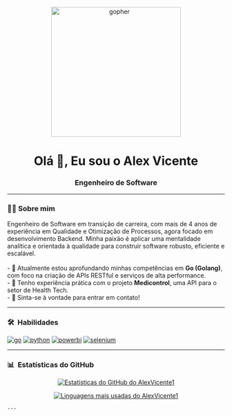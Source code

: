 <p align="center">
  <img src="https://github.com/golang-samples/gopher-vector/raw/master/gopher-front.png" alt="gopher" width="300"/>
</p>

<h1 align="center">Olá 👋, Eu sou o Alex Vicente</h1>
<h3 align="center"> Engenheiro de Software </h3>

<!--
**AlexVicente1/AlexVicente1** is a ✨ _special_ ✨ repository because its `README.md` (this file) appears on your GitHub profile.

Here are some ideas to get you started:

- 🔭 I'm currently working on ...
- 🌱 I'm currently learning ...
- 👯 I'm looking to collaborate on ...
- 🤔 I'm looking for help with ...
- 💬 Ask me about ...
- 📫 How to reach me: ...
- 😄 Pronouns: ...
- ⚡ Fun fact: ...
-->



---

### 👨‍💻 Sobre mim

<p align="left">
Engenheiro de Software em transição de carreira, com mais de 4 anos de experiência em Qualidade e Otimização de Processos, agora focado em desenvolvimento Backend. Minha paixão é aplicar uma mentalidade analítica e orientada à qualidade para construir software robusto, eficiente e escalável.
<br><br>
- 🌱 Atualmente estou aprofundando minhas competências em <b>Go (Golang)</b>, com foco na criação de APIs RESTful e serviços de alta performance.
<br>
- 🔭 Tenho experiência prática com o projeto <b>Medicontrol</b>, uma API para o setor de Health Tech.
<br>
- 💬 Sinta-se à vontade para entrar em contato!
</p>

---

### 🛠 &nbsp;Habilidades

<p align="left">
<a href="https://golang.org/" target="_blank" rel="noreferrer"><img src="https://img.shields.io/badge/Go-000000?style=for-the-badge&logo=go&logoColor=00ADD8" alt="go" /></a>
<a href="https://www.python.org" target="_blank" rel="noreferrer"><img src="https://img.shields.io/badge/Python-000000?style=for-the-badge&logo=python&logoColor=3776AB" alt="python" /></a>
<a href="https://powerbi.microsoft.com/pt-br/" target="_blank" rel="noreferrer"><img src="https://img.shields.io/badge/PowerBI-000000?style=for-the-badge&logo=powerbi&logoColor=F2C811" alt="powerbi" /></a>
<a href="https://www.selenium.dev" target="_blank" rel="noreferrer"><img src="https://img.shields.io/badge/Selenium-000000?style=for-the-badge&logo=selenium&logoColor=43B02A" alt="selenium" /></a>
</p>

---

### 📊 &nbsp;Estatísticas do GitHub

<p align="center">
  <a href="https://github.com/AlexVicente1">
    <img align="center" src="https://github-readme-stats.vercel.app/api?username=AlexVicente1&show_icons=true&theme=dark&bg_color=000000&border_color=ffffff&title_color=ffffff&text_color=ffffff&icon_color=ffffff" alt="Estatísticas do GitHub do AlexVicente1" />
  </a>
</p>
<p align="center">
  <a href="https://github.com/AlexVicente1">
    <img align="center" src="https://github-readme-stats.vercel.app/api/top-langs/?username=AlexVicente1&layout=compact&theme=dark&bg_color=000000&border_color=ffffff&title_color=ffffff&text_color=ffffff" alt="Linguagens mais usadas do AlexVicente1"/>
  </a>
</p>
    
    ---
